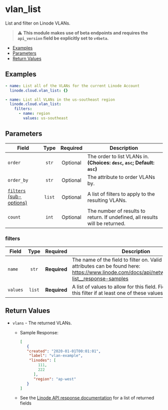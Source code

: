 # vlan_list

List and filter on Linode VLANs.

> :warning: **This module makes use of beta endpoints and requires the `api_version` field be explicitly set to `v4beta`.**

- [Examples](#examples)
- [Parameters](#parameters)
- [Return Values](#return-values)

## Examples

```yaml
- name: List all of the VLANs for the current Linode Account
  linode.cloud.vlan_list: {}
```

```yaml
- name: List all VLANs in the us-southeast region
  linode.cloud.vlan_list:
    filters:
      - name: region
        values: us-southeast

```


## Parameters

| Field     | Type | Required | Description                                                                  |
|-----------|------|----------|------------------------------------------------------------------------------|
| `order` | <center>`str`</center> | <center>Optional</center> | The order to list VLANs in.  **(Choices: `desc`, `asc`; Default: `asc`)** |
| `order_by` | <center>`str`</center> | <center>Optional</center> | The attribute to order VLANs by.   |
| [`filters` (sub-options)](#filters) | <center>`list`</center> | <center>Optional</center> | A list of filters to apply to the resulting VLANs.   |
| `count` | <center>`int`</center> | <center>Optional</center> | The number of results to return. If undefined, all results will be returned.   |

### filters

| Field     | Type | Required | Description                                                                  |
|-----------|------|----------|------------------------------------------------------------------------------|
| `name` | <center>`str`</center> | <center>**Required**</center> | The name of the field to filter on. Valid filterable attributes can be found here: https://www.linode.com/docs/api/networking/#vlans-list__response-samples   |
| `values` | <center>`list`</center> | <center>**Required**</center> | A list of values to allow for this field. Fields will pass this filter if at least one of these values matches.   |

## Return Values

- `vlans` - The returned VLANs.

    - Sample Response:
        ```json
        [
           {
           "created": "2020-01-01T00:01:01",
            "label": "vlan-example",
            "linodes": [
                111,
                222
              ],
              "region": "ap-west"
           }
        ]
        ```
    - See the [Linode API response documentation](https://www.linode.com/docs/api/networking/#vlans-list__response-samples) for a list of returned fields


